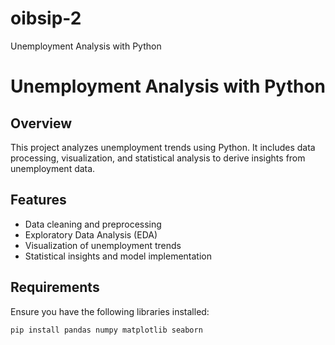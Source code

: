 # oibsip-2
Unemployment Analysis with Python
# Unemployment Analysis with Python

## Overview
This project analyzes unemployment trends using Python. It includes data processing, visualization, and statistical analysis to derive insights from unemployment data.

## Features
- Data cleaning and preprocessing
- Exploratory Data Analysis (EDA)
- Visualization of unemployment trends
- Statistical insights and model implementation

## Requirements
Ensure you have the following libraries installed:
```bash
pip install pandas numpy matplotlib seaborn
